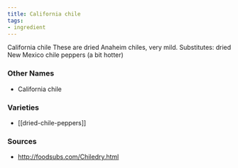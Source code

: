 ```yaml
---
title: California chile
tags:
- ingredient
---
```

California chile These are dried Anaheim chiles, very mild. Substitutes: dried New Mexico chile peppers (a bit hotter)

### Other Names

* California chile

### Varieties

* [[dried-chile-peppers]]

### Sources
* http://foodsubs.com/Chiledry.html
